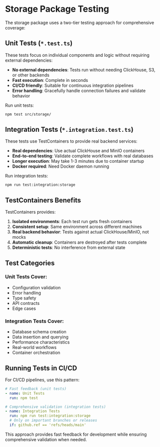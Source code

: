 # Storage Package Testing

The storage package uses a two-tier testing approach for comprehensive coverage:

## Unit Tests (`*.test.ts`)

These tests focus on individual components and logic without requiring external dependencies:

- **No external dependencies**: Tests run without needing ClickHouse, S3, or other backends
- **Fast execution**: Complete in seconds
- **CI/CD friendly**: Suitable for continuous integration pipelines
- **Error handling**: Gracefully handle connection failures and validate behavior

Run unit tests:
```bash
npm test src/storage/
```

## Integration Tests (`*.integration.test.ts`)

These tests use TestContainers to provide real backend services:

- **Real dependencies**: Use actual ClickHouse and MinIO containers
- **End-to-end testing**: Validate complete workflows with real databases
- **Longer execution**: May take 1-3 minutes due to container startup
- **Docker required**: Need Docker daemon running

Run integration tests:
```bash
npm run test:integration:storage
```

## TestContainers Benefits

TestContainers provides:

1. **Isolated environments**: Each test run gets fresh containers
2. **Consistent setup**: Same environment across different machines
3. **Real backend behavior**: Tests against actual ClickHouse/MinIO, not mocks
4. **Automatic cleanup**: Containers are destroyed after tests complete
5. **Deterministic tests**: No interference from external state

## Test Categories

### Unit Tests Cover:
- Configuration validation
- Error handling
- Type safety
- API contracts
- Edge cases

### Integration Tests Cover:
- Database schema creation
- Data insertion and querying
- Performance characteristics
- Real-world workflows
- Container orchestration

## Running Tests in CI/CD

For CI/CD pipelines, use this pattern:

```yaml
# Fast feedback (unit tests)
- name: Unit Tests
  run: npm test

# Comprehensive validation (integration tests)  
- name: Integration Tests
  run: npm run test:integration:storage
  # Only on important branches or releases
  if: github.ref == 'refs/heads/main'
```

This approach provides fast feedback for development while ensuring comprehensive validation when needed.